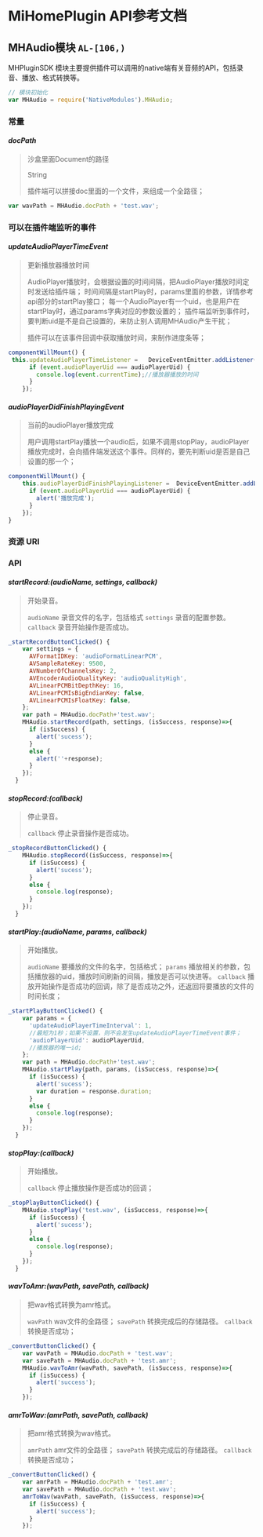 # MiHomePlugin API参考文档
## MHAudio模块 `AL-[106,)`

MHPluginSDK 模块主要提供插件可以调用的native端有关音频的API，包括录音、播放、格式转换等。

```js
// 模块初始化
var MHAudio = require('NativeModules').MHAudio;
```

### 常量
#### *docPath*
>沙盒里面Document的路径
>
>String
>
>插件端可以拼接doc里面的一个文件，来组成一个全路径；
>
```js
var wavPath = MHAudio.docPath + 'test.wav';
```

### 可以在插件端监听的事件
#### *updateAudioPlayerTimeEvent*
>更新播放器播放时间
>
>AudioPlayer播放时，会根据设置的时间间隔，把AudioPlayer播放时间定时发送给插件端；
>时间间隔是startPlay时，params里面的参数，详情参考api部分的startPlay接口；
>每一个AudioPlayer有一个uid，也是用户在startPlay时，通过params字典对应的参数设置的；
>插件端监听到事件时，要判断uid是不是自己设置的，来防止别人调用MHAudio产生干扰；
>
>插件可以在该事件回调中获取播放时间，来制作进度条等；
>
```js
componentWillMount() {
 this.updateAudioPlayerTimeListener = 	DeviceEventEmitter.addListener(MHAudio.updateAudioPlayerTimeEvent, (event) => {
      if (event.audioPlayerUid === audioPlayerUid) {
        console.log(event.currentTime);//播放器播放的时间
      }
    });
```

#### *audioPlayerDidFinishPlayingEvent*
>当前的audioPlayer播放完成
>
>用户调用startPlay播放一个audio后，如果不调用stopPlay，audioPlayer播放完成时，会向插件端发送这个事件。同样的，要先判断uid是否是自己设置的那一个；
>
```js
componentWillMount() {
	this.audioPlayerDidFinishPlayingListener = 	DeviceEventEmitter.addListener(MHAudio.audioPlayerDidFinishPlayingEvent, 	(event) => {
      if (event.audioPlayerUid === audioPlayerUid) {
        alert('播放完成');
      }
    });
}
```

### 资源 URI


### API
#### *startRecord:(audioName, settings, callback)*
>开始录音。
>
>`audioName` 录音文件的名字，包括格式
>`settings` 录音的配置参数。
>`callback` 录音开始操作是否成功。
>
```js
_startRecordButtonClicked() {
    var settings = {
      AVFormatIDKey: 'audioFormatLinearPCM',
      AVSampleRateKey: 9500,
      AVNumberOfChannelsKey: 2,
      AVEncoderAudioQualityKey: 'audioQualityHigh',
      AVLinearPCMBitDepthKey: 16,
      AVLinearPCMIsBigEndianKey: false,
      AVLinearPCMIsFloatKey: false,
    };
    var path = MHAudio.docPath+'test.wav';
    MHAudio.startRecord(path, settings, (isSuccess, response)=>{
      if (isSuccess) {
        alert('sucess');
      }
      else {
        alert(''+response);
      }
    });
  }
```

#### *stopRecord:(callback)*
>停止录音。
>
>`callback` 停止录音操作是否成功。
>
```js
_stopRecordButtonClicked() {
    MHAudio.stopRecord((isSuccess, response)=>{
      if (isSuccess) {
        alert('sucess');
      }
      else {
        console.log(response);
      }
    });
  }
```

#### *startPlay:(audioName, params, callback)*
>开始播放。
>
>`audioName` 要播放的文件的名字，包括格式；
>`params` 播放相关的参数，包括播放器的uid，播放时间刷新的间隔，播放是否可以快进等。
>`callback` 播放开始操作是否成功的回调，除了是否成功之外，还返回将要播放的文件的时间长度；
>
```js
_startPlayButtonClicked() {
    var params = {
      'updateAudioPlayerTimeInterval': 1,
      //最短为1秒；如果不设置，则不会发生updateAudioPlayerTimeEvent事件；
      'audioPlayerUid': audioPlayerUid,
      //播放器的唯一id;
    };
    var path = MHAudio.docPath+'test.wav';
    MHAudio.startPlay(path, params, (isSuccess, response)=>{
      if (isSuccess) {
        alert('sucess');
        var duration = response.duration;
      }
      else {
        console.log(response);
      }
    });
  }
```

#### *stopPlay:(callback)*
>开始播放。
>
>`callback` 停止播放操作是否成功的回调；
>
```js
_stopPlayButtonClicked() {
    MHAudio.stopPlay('test.wav', (isSuccess, response)=>{
      if (isSuccess) {
        alert('sucess');
      }
      else {
        console.log(response);
      }
    });
  }
```

#### *wavToAmr:(wavPath, savePath, callback)*
>把wav格式转换为amr格式。
>
>`wavPath` wav文件的全路径；
>`savePath` 转换完成后的存储路径。
>`callback` 转换是否成功；
>
```js
_convertButtonClicked() {
    var wavPath = MHAudio.docPath + 'test.wav';
    var savePath = MHAudio.docPath + 'test.amr';
    MHAudio.wavToAmr(wavPath, savePath, (isSuccess, response)=>{
      if (isSuccess) {
        alert('success');
      }
    });
```

#### *amrToWav:(amrPath, savePath, callback)*
>把amr格式转换为wav格式。
>
>`amrPath` amr文件的全路径；
>`savePath` 转换完成后的存储路径。
>`callback` 转换是否成功；
>
```js
_convertButtonClicked() {
    var amrPath = MHAudio.docPath + 'test.amr';
    var savePath = MHAudio.docPath + 'test.wav';
    amrToWav(wavPath, savePath, (isSuccess, response)=>{
      if (isSuccess) {
        alert('success');
      }
    });
```




